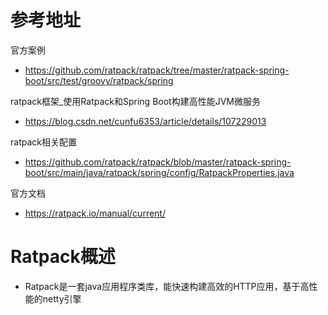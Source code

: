 # 参考地址
官方案例
- https://github.com/ratpack/ratpack/tree/master/ratpack-spring-boot/src/test/groovy/ratpack/spring

ratpack框架_使用Ratpack和Spring Boot构建高性能JVM微服务
- https://blog.csdn.net/cunfu6353/article/details/107229013

ratpack相关配置
- https://github.com/ratpack/ratpack/blob/master/ratpack-spring-boot/src/main/java/ratpack/spring/config/RatpackProperties.java

官方文档
- https://ratpack.io/manual/current/


# Ratpack概述
- Ratpack是一套java应用程序类库，能快速构建高效的HTTP应用，基于高性能的netty引擎


